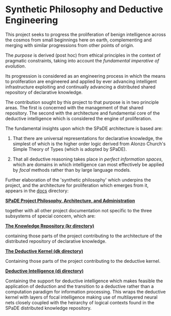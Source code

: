 # Synthetic Philosophy and Deductive Engineering

This project seeks to progress the proliferation of benign intelligence across the cosmos from small beginnings here on earth, complementing and merging with similar progressions from other points of origin.

The *purpose* is derived (post hoc) from ethical principles in the context of pragmatic constraints, taking into account the *fundamental imperative of evolution*.

Its progression is considered as an engineering process in which the means to proliferation are engineered and applied by ever advancing intelligent infrastructure exploiting and continually advancing a distributed shared repository of declarative knowledge.

The contribution sought by this project to that purpose is in two principle areas.
The first is concerned with the management of that shared repository.
The second with the architecture and fundamental core of the deductive intelligence which is considered the engine of proliferation.

The fundamental insights upon which the SPaDE architecture is based are:

1. That there are universal representations for declarative knowledge, the simplest of which is the higher order logic derived from Alonzo Church's Simple Theory of Types (which is adopted by SPaDE).

2. That all deductive reasoning takes place in *perfect information spaces*, which are domains in which intelligence can most effectively be applied by *focal* methods rather than by large language models.

Further elaboration of the 'synthetic philosophy' which underpins the project, and the architecture for proliferation which emerges from it, appears in the [docs](docs/README.md) directory:

[**SPaDE Project Philosophy, Architecture, and Administration**](./docs/README.md)

together with all other project documentation not specific to the three subsystems of special concern, which are:

[**The Knowledge Repository (kr directory)**](./kr/README.md)

containing those parts of the project contributing to the architecture of the distributed repository of declarative knowledge.

[**The Deductive Kernel (dk directory)**](./dk/README.md)

Containing those parts of the project contributing to the deductive kernel.

[**Deductive Intelligence (di directory)**](./di/README.md)

Containing the support for deductive intelligence which makes feasible the application of deduction and the transition to a deductive rather than a computation paradigm for information processing.
This wraps the deductive kernel with layers of focal intelligence making use of multilayered neural nets closely coupled with the heirarchy of logical contexts found in the SPaDE distributed knowledge repository.
